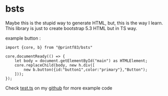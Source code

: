 # bsts

Maybe this is the stupid way to generate HTML, but, this is the way I learn. 
This library is just to create bootstrap 5.3 HTML but in TS way.

example button :

```
import {core, b} from "@printf83/bsts"

core.documentReady(() => {
	let body = document.getElementById("main") as HTMLElement;
	core.replaceChild(body, new h.div([
        new b.button({id:"button1",color:"primary"},"Button");
    ]));
});
```

Check [test.ts](https://github.com/printf83/bsts/tree/master/src/test.ts) on my [github](https://github.com/printf83/bsts) for more example code
